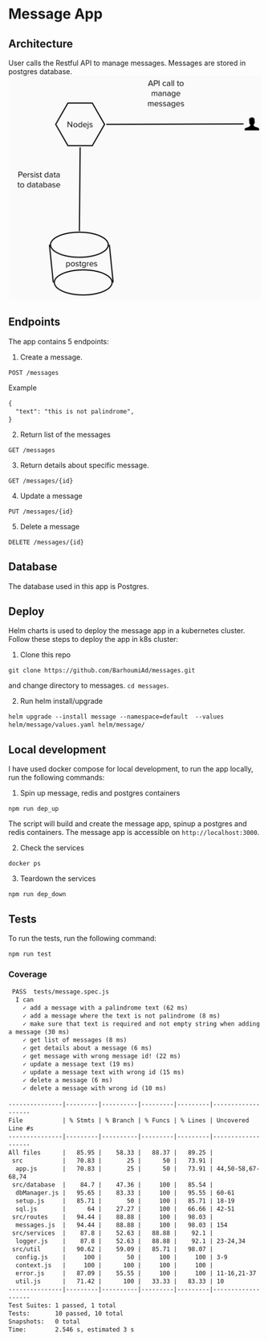 # Message App
## Architecture
User calls the Restful API to manage messages. Messages are stored in postgres database.
![Architecture](./public/images/message_architecture.png)
## Endpoints
The app contains 5 endpoints:

1) Create a message.

```
POST /messages
```
Example
```
{
  "text": "this is not palindrome",
}
```
2) Return list of the messages

```
GET /messages
```
3) Return details about specific message.

```
GET /messages/{id}
```
4) Update a message 

```
PUT /messages/{id}
```
5) Delete a message

```
DELETE /messages/{id}
```

## Database
The database used in this app is Postgres.


## Deploy
Helm charts is used to deploy the message app in a kubernetes cluster.
Follow these steps to deploy the app in k8s cluster:
1) Clone this repo
```
git clone https://github.com/BarhoumiAd/messages.git
```
and change directory to messages. `cd messages`.

2) Run helm install/upgrade

```
helm upgrade --install message --namespace=default  --values helm/message/values.yaml helm/message/
```

## Local development

I have used docker compose for local development, to run the app locally, run the following commands:
1. Spin up message, redis and postgres containers

```
npm run dep_up
```
The script will build and create the message app, spinup a postgres and redis containers. The message app is accessible on `http://localhost:3000`.

2. Check the services

```
docker ps
```

3. Teardown the services

```
npm run dep_down
```

## Tests

To run the tests, run the following command:

```
npm run test
```
### Coverage
```
 PASS  tests/message.spec.js
  I can
    ✓ add a message with a palindrome text (62 ms)
    ✓ add a message where the text is not palindrome (8 ms)
    ✓ make sure that text is required and not empty string when adding a message (30 ms)
    ✓ get list of messages (8 ms)
    ✓ get details about a message (6 ms)
    ✓ get message with wrong message id! (22 ms)
    ✓ update a message text (19 ms)
    ✓ update a message text with wrong id (15 ms)
    ✓ delete a message (6 ms)
    ✓ delete a message with wrong id (10 ms)

---------------|---------|----------|---------|---------|-------------------
File           | % Stmts | % Branch | % Funcs | % Lines | Uncovered Line #s 
---------------|---------|----------|---------|---------|-------------------
All files      |   85.95 |    58.33 |   88.37 |   89.25 |                   
 src           |   70.83 |       25 |      50 |   73.91 |                   
  app.js       |   70.83 |       25 |      50 |   73.91 | 44,50-58,67-68,74 
 src/database  |    84.7 |    47.36 |     100 |   85.54 |                   
  dbManager.js |   95.65 |    83.33 |     100 |   95.55 | 60-61             
  setup.js     |   85.71 |       50 |     100 |   85.71 | 18-19             
  sql.js       |      64 |    27.27 |     100 |   66.66 | 42-51             
 src/routes    |   94.44 |    88.88 |     100 |   98.03 |                   
  messages.js  |   94.44 |    88.88 |     100 |   98.03 | 154               
 src/services  |    87.8 |    52.63 |   88.88 |    92.1 |                   
  logger.js    |    87.8 |    52.63 |   88.88 |    92.1 | 23-24,34          
 src/util      |   90.62 |    59.09 |   85.71 |   98.07 |                   
  config.js    |     100 |       50 |     100 |     100 | 3-9               
  context.js   |     100 |      100 |     100 |     100 |                   
  error.js     |   87.09 |    55.55 |     100 |     100 | 11-16,21-37       
  util.js      |   71.42 |      100 |   33.33 |   83.33 | 10                
---------------|---------|----------|---------|---------|-------------------
Test Suites: 1 passed, 1 total
Tests:       10 passed, 10 total
Snapshots:   0 total
Time:        2.546 s, estimated 3 s
```
